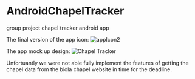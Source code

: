 # AndroidChapelTracker
group project chapel tracker android app


The final version of the app icon:
![appIcon2](https://user-images.githubusercontent.com/72853815/150277611-0b95ca10-d1e2-4cea-a7c3-2fe9acad742b.png)


The app mock up design:
![Chapel Tracker](https://user-images.githubusercontent.com/72853815/150277642-af478449-ec29-466a-80da-4c7c4dfc94c6.PNG)

Unfortuantly we were not able fully implement the features of getting the chapel data from the biola chapel website in time for the deadline.
